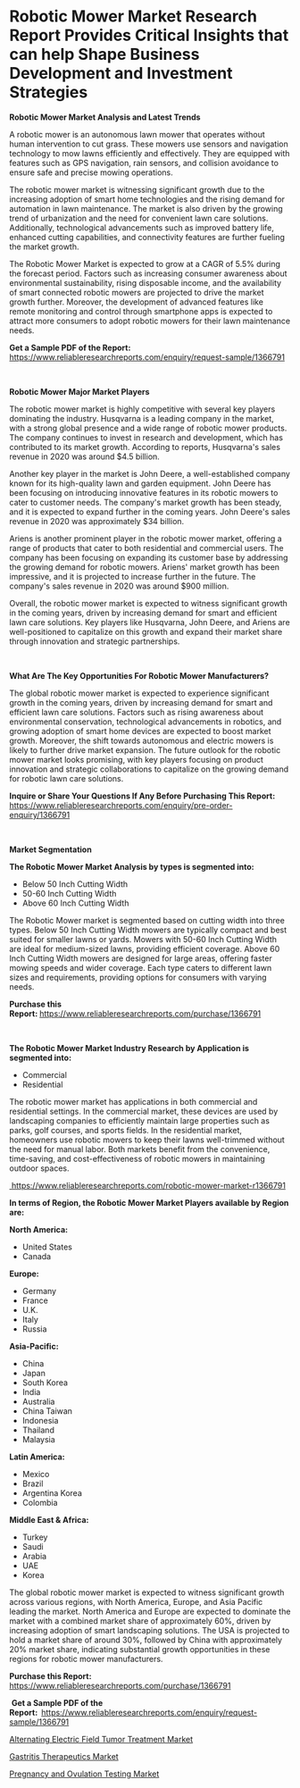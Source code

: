 <p><h1>Robotic Mower Market Research Report Provides Critical Insights that can help Shape Business Development and Investment Strategies</h1></p><p><strong>Robotic Mower Market Analysis and Latest Trends</strong></p>
<p><p>A robotic mower is an autonomous lawn mower that operates without human intervention to cut grass. These mowers use sensors and navigation technology to mow lawns efficiently and effectively. They are equipped with features such as GPS navigation, rain sensors, and collision avoidance to ensure safe and precise mowing operations.</p><p>The robotic mower market is witnessing significant growth due to the increasing adoption of smart home technologies and the rising demand for automation in lawn maintenance. The market is also driven by the growing trend of urbanization and the need for convenient lawn care solutions. Additionally, technological advancements such as improved battery life, enhanced cutting capabilities, and connectivity features are further fueling the market growth.</p><p>The Robotic Mower Market is expected to grow at a CAGR of 5.5% during the forecast period. Factors such as increasing consumer awareness about environmental sustainability, rising disposable income, and the availability of smart connected robotic mowers are projected to drive the market growth further. Moreover, the development of advanced features like remote monitoring and control through smartphone apps is expected to attract more consumers to adopt robotic mowers for their lawn maintenance needs.</p></p>
<p><strong>Get a Sample PDF of the Report:&nbsp;</strong> <a href="https://www.reliableresearchreports.com/enquiry/request-sample/1366791">https://www.reliableresearchreports.com/enquiry/request-sample/1366791</a></p>
<p>&nbsp;</p>
<p><strong>Robotic Mower Major Market Players</strong></p>
<p><p>The robotic mower market is highly competitive with several key players dominating the industry. Husqvarna is a leading company in the market, with a strong global presence and a wide range of robotic mower products. The company continues to invest in research and development, which has contributed to its market growth. According to reports, Husqvarna's sales revenue in 2020 was around $4.5 billion.</p><p>Another key player in the market is John Deere, a well-established company known for its high-quality lawn and garden equipment. John Deere has been focusing on introducing innovative features in its robotic mowers to cater to customer needs. The company's market growth has been steady, and it is expected to expand further in the coming years. John Deere's sales revenue in 2020 was approximately $34 billion.</p><p>Ariens is another prominent player in the robotic mower market, offering a range of products that cater to both residential and commercial users. The company has been focusing on expanding its customer base by addressing the growing demand for robotic mowers. Ariens' market growth has been impressive, and it is projected to increase further in the future. The company's sales revenue in 2020 was around $900 million.</p><p>Overall, the robotic mower market is expected to witness significant growth in the coming years, driven by increasing demand for smart and efficient lawn care solutions. Key players like Husqvarna, John Deere, and Ariens are well-positioned to capitalize on this growth and expand their market share through innovation and strategic partnerships.</p></p>
<p>&nbsp;</p>
<p><strong>What Are The Key Opportunities For Robotic Mower Manufacturers?</strong></p>
<p><p>The global robotic mower market is expected to experience significant growth in the coming years, driven by increasing demand for smart and efficient lawn care solutions. Factors such as rising awareness about environmental conservation, technological advancements in robotics, and growing adoption of smart home devices are expected to boost market growth. Moreover, the shift towards autonomous and electric mowers is likely to further drive market expansion. The future outlook for the robotic mower market looks promising, with key players focusing on product innovation and strategic collaborations to capitalize on the growing demand for robotic lawn care solutions.</p></p>
<p><strong>Inquire or Share Your Questions If Any Before Purchasing This Report:</strong> <a href="https://www.reliableresearchreports.com/enquiry/pre-order-enquiry/1366791">https://www.reliableresearchreports.com/enquiry/pre-order-enquiry/1366791</a></p>
<p>&nbsp;</p>
<p><strong>Market Segmentation</strong></p>
<p><strong>The Robotic Mower Market Analysis by types is segmented into:</strong></p>
<p><ul><li>Below 50 Inch Cutting Width</li><li>50-60 Inch Cutting Width</li><li>Above 60 Inch Cutting Width</li></ul></p>
<p><p>The Robotic Mower market is segmented based on cutting width into three types. Below 50 Inch Cutting Width mowers are typically compact and best suited for smaller lawns or yards. Mowers with 50-60 Inch Cutting Width are ideal for medium-sized lawns, providing efficient coverage. Above 60 Inch Cutting Width mowers are designed for large areas, offering faster mowing speeds and wider coverage. Each type caters to different lawn sizes and requirements, providing options for consumers with varying needs.</p></p>
<p><strong>Purchase this Report:&nbsp;</strong><a href="https://www.reliableresearchreports.com/purchase/1366791">https://www.reliableresearchreports.com/purchase/1366791</a></p>
<p>&nbsp;</p>
<p><strong>The Robotic Mower Market Industry Research by Application is segmented into:</strong></p>
<p><ul><li>Commercial</li><li>Residential</li></ul></p>
<p><p>The robotic mower market has applications in both commercial and residential settings. In the commercial market, these devices are used by landscaping companies to efficiently maintain large properties such as parks, golf courses, and sports fields. In the residential market, homeowners use robotic mowers to keep their lawns well-trimmed without the need for manual labor. Both markets benefit from the convenience, time-saving, and cost-effectiveness of robotic mowers in maintaining outdoor spaces.</p></p>
<p><a href="https://www.reliableresearchreports.com/robotic-mower-market-r1366791">&nbsp;https://www.reliableresearchreports.com/robotic-mower-market-r1366791</a></p>
<p><strong>In terms of Region, the Robotic Mower Market Players available by Region are:</strong></p>
<p>
    <p> <strong> North America: </strong>
        <ul>
            <li>United States</li>
            <li>Canada</li>
        </ul>
        </p> 
    <p> <strong> Europe: </strong>
        <ul>
            <li>Germany</li>
            <li>France</li>
            <li>U.K.</li>
            <li>Italy</li>
            <li>Russia</li>
        </ul>
        </p> 
    <p> <strong> Asia-Pacific: </strong>
        <ul>
            <li>China</li>
            <li>Japan</li>
            <li>South Korea</li>
            <li>India</li>
            <li>Australia</li>
            <li>China Taiwan</li>
            <li>Indonesia</li>
            <li>Thailand</li>
            <li>Malaysia</li>
        </ul>
        </p> 
    <p> <strong> Latin America: </strong>
        <ul>
            <li>Mexico</li>
            <li>Brazil</li>
            <li>Argentina Korea</li>
            <li>Colombia</li>
        </ul>
        </p> 
    <p> <strong> Middle East & Africa: </strong>
        <ul>
            <li>Turkey</li>
            <li>Saudi</li>
            <li>Arabia</li>
            <li>UAE</li>
            <li>Korea</li>
        </ul>
    </p>
    </p>
<p><p>The global robotic mower market is expected to witness significant growth across various regions, with North America, Europe, and Asia Pacific leading the market. North America and Europe are expected to dominate the market with a combined market share of approximately 60%, driven by increasing adoption of smart landscaping solutions. The USA is projected to hold a market share of around 30%, followed by China with approximately 20% market share, indicating substantial growth opportunities in these regions for robotic mower manufacturers.</p></p>
<p><strong>Purchase this Report: </strong><a href="https://www.reliableresearchreports.com/purchase/1366791">https://www.reliableresearchreports.com/purchase/1366791</a></p>
<p>&nbsp;<strong>Get a Sample PDF of the Report:&nbsp;&nbsp;</strong><a href="https://www.reliableresearchreports.com/enquiry/request-sample/1366791">https://www.reliableresearchreports.com/enquiry/request-sample/1366791</a></p>
<p><strong></strong></p>
<p><p><a href="https://github.com/yadanielu/Market-Research-Report-List-1/blob/main/alternating-electric-field-tumor-treatment-market.md">Alternating Electric Field Tumor Treatment Market</a></p><p><a href="https://github.com/ZackaryHalvorson2023/Market-Research-Report-List-1/blob/main/gastritis-therapeutics-market.md">Gastritis Therapeutics Market</a></p><p><a href="https://github.com/AnnChovey2023/Market-Research-Report-List-1/blob/main/pregnancy-and-ovulation-testing-market.md">Pregnancy and Ovulation Testing Market</a></p></p>